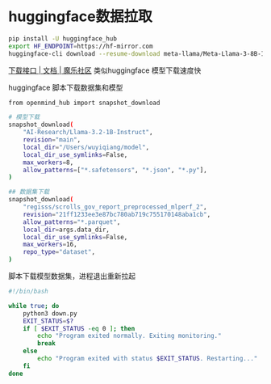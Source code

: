 
# huggingface数据拉取

```bash
pip install -U huggingface_hub
export HF_ENDPOINT=https://hf-mirror.com 
huggingface-cli download --resume-download meta-llama/Meta-Llama-3-8B-Instruct --local-dir /Users/wuyiqiang/model
```

[下载接口 | 文档 | 魔乐社区](https://modelers.cn/docs/zh/openmind-hub-client/0.9/api_reference/download_api.html#om-hub-download)
类似huggingface 模型下载速度快

huggingface 脚本下载数据集和模型

```bash
from openmind_hub import snapshot_download

# 模型下载
snapshot_download(
    "AI-Research/Llama-3.2-1B-Instruct",
    revision="main",
    local_dir="/Users/wuyiqiang/model",
    local_dir_use_symlinks=False,
    max_workers=8,
    allow_patterns=["*.safetensors", "*.json", "*.py"],
)

## 数据集下载
snapshot_download(
    "regisss/scrolls_gov_report_preprocessed_mlperf_2",
    revision="21ff1233ee3e87bc780ab719c755170148aba1cb",
    allow_patterns="*.parquet",
    local_dir=args.data_dir,
    local_dir_use_symlinks=False,
    max_workers=16,
    repo_type="dataset",
)
```

脚本下载模型数据集，进程退出重新拉起

```bash
#!/bin/bash

while true; do
    python3 down.py
    EXIT_STATUS=$?
    if [ $EXIT_STATUS -eq 0 ]; then
        echo "Program exited normally. Exiting monitoring."
        break
    else
        echo "Program exited with status $EXIT_STATUS. Restarting..."
    fi
done
```
